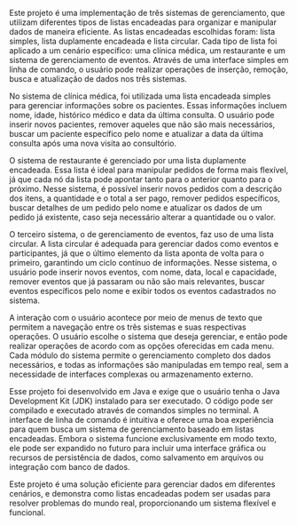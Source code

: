 Este projeto é uma implementação de três sistemas de gerenciamento, que utilizam diferentes tipos de listas encadeadas para organizar e manipular dados de maneira eficiente. As listas encadeadas escolhidas foram: lista simples, lista duplamente encadeada e lista circular. Cada tipo de lista foi aplicado a um cenário específico: uma clínica médica, um restaurante e um sistema de gerenciamento de eventos. Através de uma interface simples em linha de comando, o usuário pode realizar operações de inserção, remoção, busca e atualização de dados nos três sistemas.

No sistema de clínica médica, foi utilizada uma lista encadeada simples para gerenciar informações sobre os pacientes. Essas informações incluem nome, idade, histórico médico e data da última consulta. O usuário pode inserir novos pacientes, remover aqueles que não são mais necessários, buscar um paciente específico pelo nome e atualizar a data da última consulta após uma nova visita ao consultório.

O sistema de restaurante é gerenciado por uma lista duplamente encadeada. Essa lista é ideal para manipular pedidos de forma mais flexível, já que cada nó da lista pode apontar tanto para o anterior quanto para o próximo. Nesse sistema, é possível inserir novos pedidos com a descrição dos itens, a quantidade e o total a ser pago, remover pedidos específicos, buscar detalhes de um pedido pelo nome e atualizar os dados de um pedido já existente, caso seja necessário alterar a quantidade ou o valor.

O terceiro sistema, o de gerenciamento de eventos, faz uso de uma lista circular. A lista circular é adequada para gerenciar dados como eventos e participantes, já que o último elemento da lista aponta de volta para o primeiro, garantindo um ciclo contínuo de informações. Nesse sistema, o usuário pode inserir novos eventos, com nome, data, local e capacidade, remover eventos que já passaram ou não são mais relevantes, buscar eventos específicos pelo nome e exibir todos os eventos cadastrados no sistema.

A interação com o usuário acontece por meio de menus de texto que permitem a navegação entre os três sistemas e suas respectivas operações. O usuário escolhe o sistema que deseja gerenciar, e então pode realizar operações de acordo com as opções oferecidas em cada menu. Cada módulo do sistema permite o gerenciamento completo dos dados necessários, e todas as informações são manipuladas em tempo real, sem a necessidade de interfaces complexas ou armazenamento externo.

Esse projeto foi desenvolvido em Java e exige que o usuário tenha o Java Development Kit (JDK) instalado para ser executado. O código pode ser compilado e executado através de comandos simples no terminal. A interface de linha de comando é intuitiva e oferece uma boa experiência para quem busca um sistema de gerenciamento baseado em listas encadeadas. Embora o sistema funcione exclusivamente em modo texto, ele pode ser expandido no futuro para incluir uma interface gráfica ou recursos de persistência de dados, como salvamento em arquivos ou integração com banco de dados.

Este projeto é uma solução eficiente para gerenciar dados em diferentes cenários, e demonstra como listas encadeadas podem ser usadas para resolver problemas do mundo real, proporcionando um sistema flexível e funcional.
